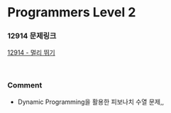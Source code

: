 # Programmers Level 2

### 12914 문제링크

[12914 - 멀리 뛰기](https://school.programmers.co.kr/learn/courses/30/lessons/12914)

<br>

### Comment

-   Dynamic Programming을 활용한 피보나치 수열 문제,,
